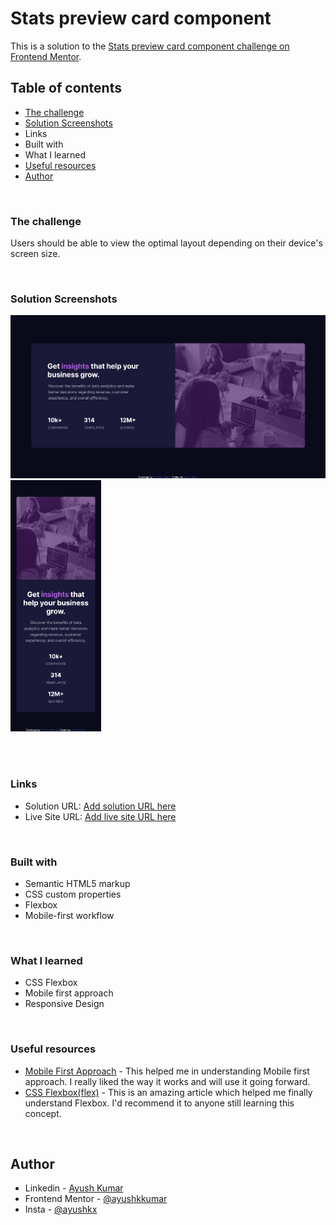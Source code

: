 # Stats preview card component

This is a solution to the [Stats preview card component challenge on Frontend Mentor](https://www.frontendmentor.io/challenges/stats-preview-card-component-8JqbgoU62).

## Table of contents
- [The challenge](https://www.frontendmentor.io/challenges/stats-preview-card-component-8JqbgoU62)
- [Solution Screenshots](#)
- Links
- Built with
- What I learned
- [Useful resources](https://zellwk.com/blog/how-to-write-mobile-first-css/)
- [Author](https://www.linkedin.com/in/ayush-kumar-3717b3215/)

<br>

### The challenge

Users should be able to view the optimal layout depending on their device's screen size.

<br>

### Solution Screenshots

<img src="./Solution/DesktopSolution.png" alt="drawing" width="777">
<img src="./Solution/MobileSolution.png" alt="drawing" width="145">

<br><br>

### Links

- Solution URL: [Add solution URL here](https://your-solution-url.com)
- Live Site URL: [Add live site URL here](https://your-live-site-url.com)

<br>

### Built with

- Semantic HTML5 markup
- CSS custom properties
- Flexbox
- Mobile-first workflow

<br>

### What I learned

- CSS Flexbox
- Mobile first approach
- Responsive Design

<br>

### Useful resources

- [Mobile First Approach](https://zellwk.com/blog/how-to-write-mobile-first-css/) - This helped me in understanding Mobile first approach. I really liked the way it works and will use it going forward.
- [CSS Flexbox(flex)](https://www.w3schools.com/css/css3_flexbox.asp) - This is an amazing article which helped me finally understand Flexbox. I'd recommend it to anyone still learning this concept.

<br>

## Author

- Linkedin - [Ayush Kumar](https://www.linkedin.com/in/ayush-kumar-3717b3215/)
- Frontend Mentor - [@ayushkkumar](https://www.frontendmentor.io/profile/ayushkkumar)
- Insta - [@ayushkx](https://www.instagram.com/ayushkx)



